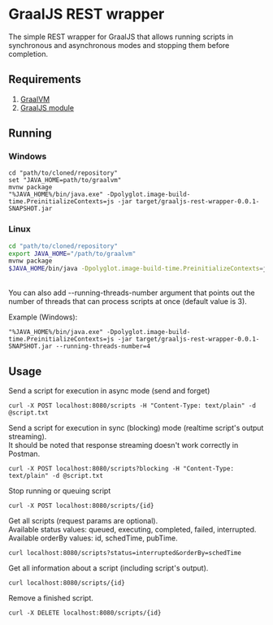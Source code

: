 # GraalJS REST wrapper

The simple REST wrapper for GraalJS that allows running scripts in synchronous and asynchronous modes and stopping them before completion.

## Requirements

1. [GraalVM](https://graalvm.org/)
2. [GraalJS module](https://github.com/oracle/graaljs)

## Running

### Windows

```shell
cd "path/to/cloned/repository"
set "JAVA_HOME=path/to/graalvm"
mvnw package
"%JAVA_HOME%/bin/java.exe" -Dpolyglot.image-build-time.PreinitializeContexts=js -jar target/graaljs-rest-wrapper-0.0.1-SNAPSHOT.jar
```

### Linux

```bash
cd "path/to/cloned/repository"
export JAVA_HOME="/path/to/graalvm"
mvnw package
$JAVA_HOME/bin/java -Dpolyglot.image-build-time.PreinitializeContexts=js -jar target/graaljs-rest-wrapper-0.0.1-SNAPSHOT.jar
```
<br/>
You can also add --running-threads-number argument that points out the number of threads that can process scripts at once (default value is 3).

Example (Windows):

```shell
"%JAVA_HOME%/bin/java.exe" -Dpolyglot.image-build-time.PreinitializeContexts=js -jar target/graaljs-rest-wrapper-0.0.1-SNAPSHOT.jar --running-threads-number=4
```

## Usage

Send a script for execution in async mode (send and forget)

```shell
curl -X POST localhost:8080/scripts -H "Content-Type: text/plain" -d @script.txt
```

Send a script for execution in sync (blocking) mode (realtime script's output streaming).<br/>
It should be noted that response streaming doesn't work correctly in Postman.

```shell
curl -X POST localhost:8080/scripts?blocking -H "Content-Type: text/plain" -d @script.txt
```

Stop running or queuing script

```shell
curl -X POST localhost:8080/scripts/{id}
```

Get all scripts (request params are optional).<br/>
Available status values: queued, executing, completed, failed, interrupted.<br/>
Available orderBy values: id, schedTime, pubTime.

```shell
curl localhost:8080/scripts?status=interrupted&orderBy=schedTime
```

Get all information about a script (including script's output).

```shell
curl localhost:8080/scripts/{id}
```

Remove a finished script.

```shell
curl -X DELETE localhost:8080/scripts/{id}
```
